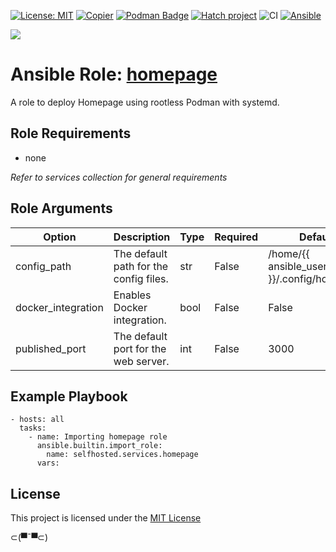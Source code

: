 [![License: MIT](https://img.shields.io/badge/License-MIT-yellow.svg)](LICENSE)
[![Copier](https://img.shields.io/endpoint?url=https://raw.githubusercontent.com/copier-org/copier/master/img/badge/badge-grayscale-inverted-border.json)](https://github.com/copier-org/copier)
[![Podman Badge](https://img.shields.io/badge/Podman-892CA0?logo=podman&logoColor=white)](https://podman.io/)
[![Hatch project](https://img.shields.io/badge/%F0%9F%A5%9A-Hatch-4051b5.svg)](https://github.com/pypa/hatch)
![CI](https://github.com/ansible-selfhosted/selfhosted.services.homepage/actions/workflows/ci.yml/badge.svg)
[![Ansible](https://img.shields.io/badge/Ansible-Molecule-EE0000?style=plastic&logo=ansible&logoColor=white)](https://github.com/ansible/molecule)

![](https://github.com/ansible-selfhosted/selfhosted.homepage/actions/workflows/ci.yaml/badge.svg)

<!-- BEGIN_ANSIBLE_DOCS -->

# Ansible Role: [homepage](https://gethomepage.dev/)

A role to deploy Homepage using rootless Podman with systemd.

## Role Requirements

- none

*Refer to services collection for general requirements*

## Role Arguments

|Option|Description|Type|Required|Default|
|---|---|---|---|---|
|config_path|The default path for the config files.|str|False|/home/{{ ansible_user_id }}/.config/homepage|
|docker_integration|Enables Docker integration.|bool|False|False|
|published_port|The default port for the web server.|int|False|3000|


## Example Playbook

```
- hosts: all
  tasks:
    - name: Importing homepage role
      ansible.builtin.import_role:
        name: selfhosted.services.homepage
      vars:
```

## License

This project is licensed under the [MIT License](LICENSE)


⊂(▀¯▀⊂)

<!-- END_ANSIBLE_DOCS -->
